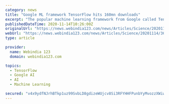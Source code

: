 ```yaml
---
category: news
title: "Google ML framework TensorFlow hits 160mn downloads"
excerpt: "The popular machine learning framework from Google called TensorFlow has become the most popular machine learning library in the world, with over 160 million downloads. Five years ago, Google open ..."
publishedDateTime: 2020-11-14T10:26:00Z
originalUrl: "https://news.webindia123.com/news/Articles/Science/20201114/3658142.html"
webUrl: "https://news.webindia123.com/news/Articles/Science/20201114/3658142.html"
type: article

provider:
  name: Webindia 123
  domain: webindia123.com

topics:
  - TensorFlow
  - Google AI
  - AI
  - Machine Learning

secured: "v4x9ydfNJrhBTkp1uz99SvbLD8gdizeWUjcv8Si3RFYHHFPunbYyMvozzXWiw8bdSUYmI3ggVKdZNDkQv1Gwy4siruzPEizJJNGMxAwQuClhEI+A9dEx4sZuKIz4Jo6F7Cgt7ypf3sFeNwwUk8c4ouXsgV7AZRvhYzSeqEV3h60XjaWYBPuwTBlcop656XilmzzZq1SEGS4ef0ElS8BoIKTAIrd1d9S3a7W0czpnvl1rmToGthgyJB7BTNEPNw6ThOcWe8THXmnltaOZS4Bo82v+elfnC6jAa24QlgF4kdid/af9B+IsKDJg9Tz9QF7X/t6+cqscHgIg9r3IfdeRSNYR/B4jopwM2uU8S2K8WKA=;1QFoyHCEMjjtKm2BWgU9MQ=="
---
```


